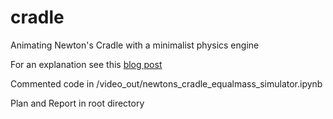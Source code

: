 # cradle
Animating Newton's Cradle with a minimalist physics engine

For an explanation see this [blog post](https://lachstr.github.io/physics_animations/misc/2020/05/29/newtons-cradle-animation.html)

Commented code in /video_out/newtons_cradle_equalmass_simulator.ipynb

Plan and Report in root directory
